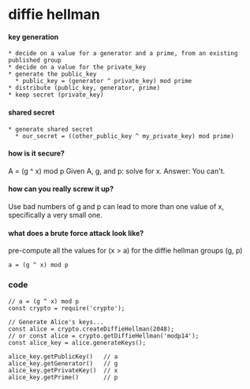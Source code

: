# diffie hellman

#### key generation
```
* decide on a value for a generator and a prime, from an existing published group
* decide on a value for the private_key
* generate the public_key
  * public_key = (generator ^ private_key) mod prime
* distribute (public_key, generator, prime)
* keep secret (private_key)
```

#### shared secret
```
* generate shared secret
  * our_secret = ((other_public_key ^ my_private_key) mod prime)
```

#### how is it secure?
A = (g ^ x) mod p
Given A, g, and p: solve for x.  Answer: You can't.  

#### how can you really screw it up?
Use bad numbers of g and p can lead to more than one value of x, specifically a very small one.

#### what does a brute force attack look like?
pre-compute all the values for (x > a) for the diffie hellman groups (g, p)
```
a = (g ^ x) mod p
```

### code
```
// a = (g ^ x) mod p
const crypto = require('crypto');

// Generate Alice's keys...
const alice = crypto.createDiffieHellman(2048);
// or const alice = crypto.getDiffieHellman('modp14');
const alice_key = alice.generateKeys();

alice_key.getPublicKey()   // a
alice_key.getGenerator()   // g
alice_key.getPrivateKey()  // x
alice_key.getPrime()       // p
```
